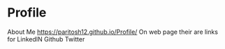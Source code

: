 # Profile
About Me
https://paritosh12.github.io/Profile/
On web page their are links for
LinkedIN
Github
Twitter
